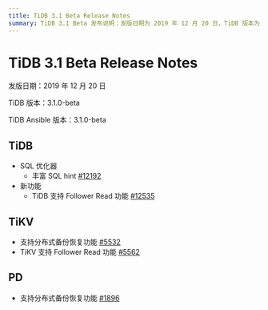 ```yaml
---
title: TiDB 3.1 Beta Release Notes
summary: TiDB 3.1 Beta 发布说明：发版日期为 2019 年 12 月 20 日，TiDB 版本为 3.1.0-beta，TiDB Ansible 版本为 3.1.0-beta。TiDB 新增 SQL 优化器和丰富的 SQL hint 功能。另外，TiDB 还支持 Follower Read 功能。TiKV 新增支持分布式备份恢复功能和 Follower Read 功能。PD 也新增支持分布式备份恢复功能。
---
```


# TiDB 3.1 Beta Release Notes

发版日期：2019 年 12 月 20 日

TiDB 版本：3.1.0-beta

TiDB Ansible 版本：3.1.0-beta

## TiDB

+ SQL 优化器
    - 丰富 SQL hint [#12192](https://github.com/pingcap/tidb/pull/12192)
+ 新功能
    - TiDB 支持 Follower Read 功能 [#12535](https://github.com/pingcap/tidb/pull/12535)

## TiKV

- 支持分布式备份恢复功能 [#5532](https://github.com/tikv/tikv/pull/5532)
- TiKV 支持 Follower Read 功能 [#5562](https://github.com/tikv/tikv/pull/5562)

## PD

- 支持分布式备份恢复功能 [#1896](https://github.com/pingcap/pd/pull/1896)
